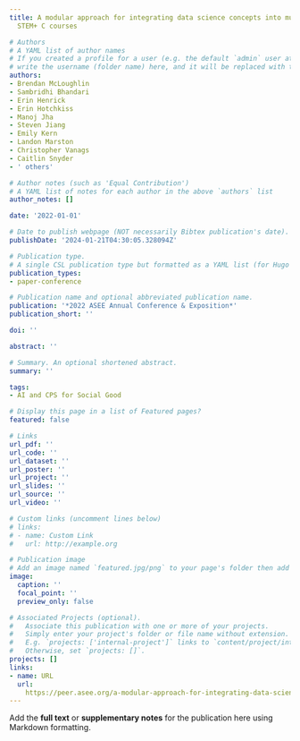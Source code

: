 ```yaml
---
title: A modular approach for integrating data science concepts into multiple undergraduate
  STEM+ C courses

# Authors
# A YAML list of author names
# If you created a profile for a user (e.g. the default `admin` user at `content/authors/admin/`), 
# write the username (folder name) here, and it will be replaced with their full name and linked to their profile.
authors:
- Brendan McLoughlin
- Sambridhi Bhandari
- Erin Henrick
- Erin Hotchkiss
- Manoj Jha
- Steven Jiang
- Emily Kern
- Landon Marston
- Christopher Vanags
- Caitlin Snyder
- ' others'

# Author notes (such as 'Equal Contribution')
# A YAML list of notes for each author in the above `authors` list
author_notes: []

date: '2022-01-01'

# Date to publish webpage (NOT necessarily Bibtex publication's date).
publishDate: '2024-01-21T04:30:05.328094Z'

# Publication type.
# A single CSL publication type but formatted as a YAML list (for Hugo requirements).
publication_types:
- paper-conference

# Publication name and optional abbreviated publication name.
publication: '*2022 ASEE Annual Conference & Exposition*'
publication_short: ''

doi: ''

abstract: ''

# Summary. An optional shortened abstract.
summary: ''

tags:
- AI and CPS for Social Good

# Display this page in a list of Featured pages?
featured: false

# Links
url_pdf: ''
url_code: ''
url_dataset: ''
url_poster: ''
url_project: ''
url_slides: ''
url_source: ''
url_video: ''

# Custom links (uncomment lines below)
# links:
# - name: Custom Link
#   url: http://example.org

# Publication image
# Add an image named `featured.jpg/png` to your page's folder then add a caption below.
image:
  caption: ''
  focal_point: ''
  preview_only: false

# Associated Projects (optional).
#   Associate this publication with one or more of your projects.
#   Simply enter your project's folder or file name without extension.
#   E.g. `projects: ['internal-project']` links to `content/project/internal-project/index.md`.
#   Otherwise, set `projects: []`.
projects: []
links:
- name: URL
  url: 
    https://peer.asee.org/a-modular-approach-for-integrating-data-science-concepts-into-multiple-undergraduate-stem-c-courses
---
```


Add the **full text** or **supplementary notes** for the publication here using Markdown formatting.
